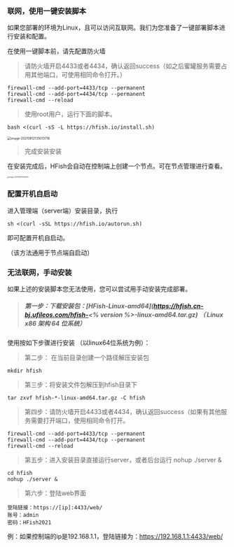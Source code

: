 ### 联网，使用一键安装脚本

如果您部署的环境为Linux，且可以访问互联网。我们为您准备了一键部署脚本进行安装和配置。

在使用一键脚本前，请先配置防火墙

> 请防火墙开启4433或者4434，确认返回success（如之后蜜罐服务需要占用其他端口，可使用相同命令打开。）

```
firewall-cmd --add-port=4433/tcp --permanent
firewall-cmd --add-port=4434/tcp --permanent
firewall-cmd --reload
```

> 使用root用户，运行下面的脚本。

```
bash <(curl -sS -L https://hfish.io/install.sh)
```

<img src="http://img.threatbook.cn/hfish/20210812135015.png" alt="image-20210812135013716" style="zoom:50%;" />

> 完成安装安装

在安装完成后，HFish会自动在控制端上创建一个节点。可在节点管理进行查看。

<img src="http://img.threatbook.cn/hfish/image-20210914113134975.png" alt="image-20210914113134975" style="zoom: 25%;" />



### 配置开机自启动

进入管理端（server端）安装目录，执行

```
sh <(curl -sSL https://hfish.io/autorun.sh)
```

即可配置开机自启动。

（该方法通用于节点端自启动）



### 无法联网，手动安装

如果上述的安装脚本您无法使用，您可以尝试用手动安装完成部署。

> ##### **第一步：下载安装包**：[HFish-Linux-amd64](https://hfish.cn-bj.ufileos.com/hfish-<% version %>-linux-amd64.tar.gz) （ Linux x86 架构 64 位系统）

使用按如下步骤进行安装 （以linux64位系统为例）：

> 第二步： 在当前目录创建一个路径解压安装包

```
mkdir hfish
```

> 第三步：将安装文件包解压到hfish目录下

```
tar zxvf hfish-*-linux-amd64.tar.gz -C hfish
```

> 第四步：请防火墙开启4433或者4434，确认返回success（如果有其他服务需要打开端口，使用相同命令打开。

```
firewall-cmd --add-port=4433/tcp --permanent
firewall-cmd --add-port=4434/tcp --permanent
firewall-cmd --reload
```

> 第五步：进入安装目录直接运行server，或者后台运行 nohup ./server &

```
cd hfish
nohup ./server &
```

> 第六步：登陆web界面

```
登陆链接：https://[ip]:4433/web/
账号：admin
密码：HFish2021
```

例：如果控制端的ip是192.168.1.1，登陆链接为：https://192.168.1.1:4433/web/

